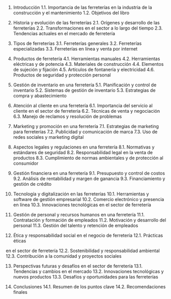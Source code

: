1. Introducción
   1.1. Importancia de las ferreterías en la industria de la construcción y el mantenimiento
   1.2. Objetivos del libro

2. Historia y evolución de las ferreterías
   2.1. Orígenes y desarrollo de las ferreterías
   2.2. Transformaciones en el sector a lo largo del tiempo
   2.3. Tendencias actuales en el mercado de ferretería

3. Tipos de ferreterías
   3.1. Ferreterías generales
   3.2. Ferreterías especializadas
   3.3. Ferreterías en línea y venta por internet

4. Productos de ferretería
   4.1. Herramientas manuales
   4.2. Herramientas eléctricas y de potencia
   4.3. Materiales de construcción
   4.4. Elementos de sujeción y fijación
   4.5. Artículos de fontanería y electricidad
   4.6. Productos de seguridad y protección personal

5. Gestión de inventario en una ferretería
   5.1. Planificación y control de inventario
   5.2. Sistemas de gestión de inventario
   5.3. Estrategias de compra y abastecimiento

6. Atención al cliente en una ferretería
   6.1. Importancia del servicio al cliente en el sector de ferretería
   6.2. Técnicas de venta y negociación
   6.3. Manejo de reclamos y resolución de problemas

7. Marketing y promoción en una ferretería
   7.1. Estrategias de marketing para ferreterías
   7.2. Publicidad y comunicación de marca
   7.3. Uso de redes sociales y marketing digital

8. Aspectos legales y regulaciones en una ferretería
   8.1. Normativas y estándares de seguridad
   8.2. Responsabilidad legal en la venta de productos
   8.3. Cumplimiento de normas ambientales y de protección al consumidor

9. Gestión financiera en una ferretería
   9.1. Presupuesto y control de costos
   9.2. Análisis de rentabilidad y margen de ganancia
   9.3. Financiamiento y gestión de crédito

10. Tecnología y digitalización en las ferreterías
     10.1. Herramientas y software de gestión empresarial
     10.2. Comercio electrónico y presencia en línea
     10.3. Innovaciones tecnológicas en el sector de ferretería

11. Gestión de personal y recursos humanos en una ferretería
     11.1. Contratación y formación de empleados
     11.2. Motivación y desarrollo del personal
     11.3. Gestión del talento y retención de empleados

12. Ética y responsabilidad social en el negocio de ferretería
     12.1. Prácticas éticas

 en el sector de ferretería
     12.2. Sostenibilidad y responsabilidad ambiental
     12.3. Contribución a la comunidad y proyectos sociales

13. Perspectivas futuras y desafíos en el sector de ferretería
     13.1. Tendencias y cambios en el mercado
     13.2. Innovaciones tecnológicas y nuevos productos
     13.3. Desafíos y oportunidades para las ferreterías

14. Conclusiones
     14.1. Resumen de los puntos clave
     14.2. Recomendaciones finales

